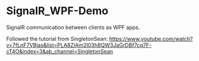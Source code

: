 # SignalR_WPF-Demo

SignalR communication between clients as WPF apps. 

Followed the tutorial from SingletonSean: 
https://www.youtube.com/watch?v=7fLnF7VBjas&list=PLA8ZIAm2I03h8QW3JaGrDBf7cq7F-cT4O&index=3&ab_channel=SingletonSean
